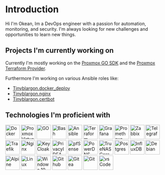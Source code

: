 # Introduction

Hi I'm Okean, Im a DevOps engineer with a passion for automation, monitoring, and security. I'm always looking for new challenges and opportunities to learn new things.

## Projects I'm currently working on

Currently I'm mostly working on the [Proxmox GO SDK](https://github.com/Telmate/proxmox-api-go) and the [Proxmox Terraform Provider](https://github.com/Telmate/terraform-provider-proxmox).

Furthermore I'm working on various Ansible roles like:

- [Tinyblargon.docker_deploy](https://github.com/Tinyblargon/ansible-role-docker-deploy)
- [Tinyblargon.nginx](https://github.com/Tinyblargon/ansible-role-nginx)
- [Tinyblargon.certbot](https://github.com/Tinyblargon/ansible-role-certbot)

## Technologies I'm proficient with

<!-- sadly there is no way to limit the size with markdown -->
<div>
<img src="https://raw.githubusercontent.com/homarr-labs/dashboard-icons/refs/heads/main/svg/docker.svg" alt="Docker" width="45" height="45"/>
<img src="https://raw.githubusercontent.com/homarr-labs/dashboard-icons/refs/heads/main/svg/proxmox.svg" alt="Proxmox Virtual Environment" width="45" height="45"/>
<img src="https://raw.githubusercontent.com/homarr-labs/dashboard-icons/refs/heads/main/svg/go.svg" alt="GO" width="45" height="45"/>
<img src="https://raw.githubusercontent.com/odb/official-bash-logo/master/assets/Logos/Icons/SVG/512x512.svg" alt="Bash" width="45" height="45"/>
<img src="https://raw.githubusercontent.com/homarr-labs/dashboard-icons/refs/heads/main/svg/ansible.svg" alt="Ansible" width="45" height="45"/>
<img src="https://raw.githubusercontent.com/homarr-labs/dashboard-icons/refs/heads/main/svg/terraform.svg" alt="Terraform" width="45" height="45"/>
<img src="https://raw.githubusercontent.com/homarr-labs/dashboard-icons/refs/heads/main/svg/grafana.svg" alt="Grafana" width="45" height="45"/>
<img src="https://raw.githubusercontent.com/homarr-labs/dashboard-icons/refs/heads/main/svg/prometheus.svg" alt="Prometheus" width="45" height="45"/>
<img src="https://raw.githubusercontent.com/homarr-labs/dashboard-icons/refs/heads/main/svg/zabbix.svg" alt="Zabbix" width="45" height="45"/>
<img src="https://raw.githubusercontent.com/homarr-labs/dashboard-icons/refs/heads/main/svg/telegraf.svg" alt="Telegraf" width="45" height="45"/>
<img src="https://raw.githubusercontent.com/homarr-labs/dashboard-icons/refs/heads/main/svg/traefik.svg" alt="Traefik" width="45" height="45"/>
<img src="https://raw.githubusercontent.com/homarr-labs/dashboard-icons/refs/heads/main/svg/nginx.svg" alt="Nginx" width="45" height="45"/>
<img src="https://raw.githubusercontent.com/homarr-labs/dashboard-icons/refs/heads/main/svg/keycloak.svg" alt="KeyCloak" width="45" height="45"/>
<img src="https://raw.githubusercontent.com/homarr-labs/dashboard-icons/refs/heads/main/svg/privacyidea.svg" alt="PrivacyIDEA" width="45" height="45"/>
<img src="https://raw.githubusercontent.com/homarr-labs/dashboard-icons/refs/heads/main/svg/pfsense.svg" alt="pfSense" width="45" height="45"/>
<img src="https://raw.githubusercontent.com/homarr-labs/dashboard-icons/refs/heads/main/svg/powerdns.svg" alt="PowerDNS" width="45" height="45"/>
<img src="https://raw.githubusercontent.com/homarr-labs/dashboard-icons/refs/heads/main/svg/truenas-core.svg" alt="TrueNAS Core" width="45" height="45"/>
<img src="https://raw.githubusercontent.com/homarr-labs/dashboard-icons/refs/heads/main/svg/postgres.svg" alt="Postgres" width="45" height="45"/>
<img src="https://raw.githubusercontent.com/homarr-labs/dashboard-icons/refs/heads/main/svg/influxdb.svg" alt="InfluxDB" width="45" height="45"/>
<img src="https://raw.githubusercontent.com/homarr-labs/dashboard-icons/refs/heads/main/svg/debian-linux.svg" alt="Debian" width="45" height="45"/>
<img src="https://raw.githubusercontent.com/homarr-labs/dashboard-icons/refs/heads/main/svg/alpine-linux.svg" alt="Alpine" width="45" height="45"/>
<img src="https://raw.githubusercontent.com/homarr-labs/dashboard-icons/refs/heads/main/svg/linux.svg" alt="Linux" width="45" height="45"/>
<img src="https://raw.githubusercontent.com/homarr-labs/dashboard-icons/refs/heads/main/svg/windows-10.svg" alt="Windows 10" width="45" height="45"/>
<img src="https://raw.githubusercontent.com/homarr-labs/dashboard-icons/refs/heads/main/svg/github.svg" alt="Github" width="45" height="45"/>
<img src="https://raw.githubusercontent.com/homarr-labs/dashboard-icons/refs/heads/main/svg/gitea.svg" alt="Gitea" width="45" height="45"/>
<img src="https://raw.githubusercontent.com/homarr-labs/dashboard-icons/refs/heads/main/svg/git.svg" alt="Git" width="45" height="45"/>
<img src="https://raw.githubusercontent.com/homarr-labs/dashboard-icons/refs/heads/main/svg/vscode.svg" alt="vsCode" width="45" height="45"/>
<div/>

